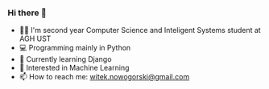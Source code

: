 ### Hi there 👋

- 👨‍🎓 I'm second year Computer Science and Inteligent Systems student at AGH UST
- 💻 Programming mainly in Python
- 🌱 Currently learning Django
- 🤔 Interested in Machine Learning
- 📫 How to reach me: witek.nowogorski@gmail.com
